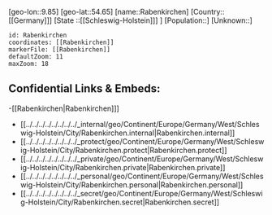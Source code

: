 ﻿---
location: [54.65,9.85]
mapzoom: [7,12] 
mapmarker: city 
type: City
tags:
- geo/City


SpocWebEntityId: 33592
isDeleted: false
confidential: public

---
[geo-lon::9.85]
[geo-lat::54.65]
[name::Rabenkirchen]
[Country::[[Germany]]]
[State ::[[Schleswig-Holstein]]] ]
[Population::]
[Unknown::]


```leaflet
id: Rabenkirchen
coordinates: [[Rabenkirchen]]
markerFile: [[Rabenkirchen]]
defaultZoom: 11 
maxZoom: 18
```


## Confidential Links & Embeds: 
-[[Rabenkirchen|Rabenkirchen]]] 
- [[../../../../../../../../_internal/geo/Continent/Europe/Germany/West/Schleswig-Holstein/City/Rabenkirchen.internal|Rabenkirchen.internal]] 
- [[../../../../../../../../_protect/geo/Continent/Europe/Germany/West/Schleswig-Holstein/City/Rabenkirchen.protect|Rabenkirchen.protect]] 
- [[../../../../../../../../_private/geo/Continent/Europe/Germany/West/Schleswig-Holstein/City/Rabenkirchen.private|Rabenkirchen.private]] 
- [[../../../../../../../../_personal/geo/Continent/Europe/Germany/West/Schleswig-Holstein/City/Rabenkirchen.personal|Rabenkirchen.personal]] 
- [[../../../../../../../../_secret/geo/Continent/Europe/Germany/West/Schleswig-Holstein/City/Rabenkirchen.secret|Rabenkirchen.secret]] 
